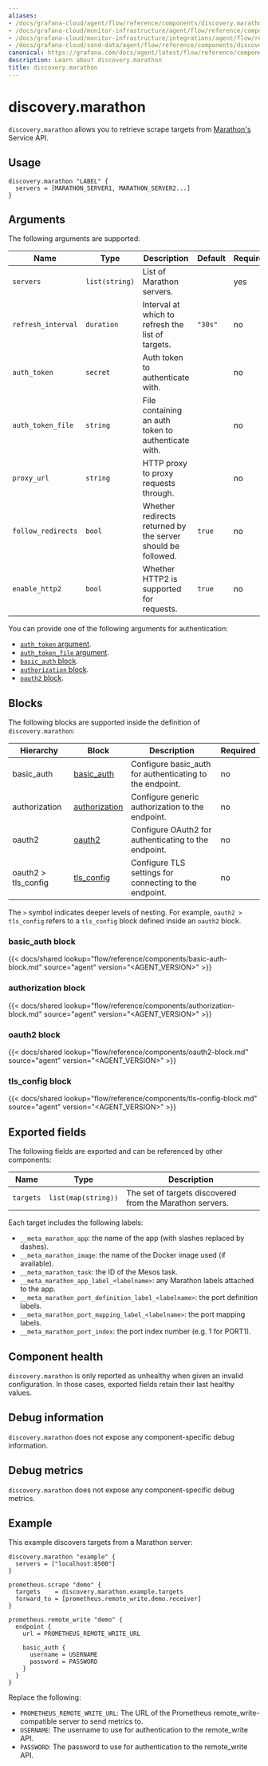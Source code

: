```yaml
---
aliases:
- /docs/grafana-cloud/agent/flow/reference/components/discovery.marathon/
- /docs/grafana-cloud/monitor-infrastructure/agent/flow/reference/components/discovery.marathon/
- /docs/grafana-cloud/monitor-infrastructure/integrations/agent/flow/reference/components/discovery.marathon/
- /docs/grafana-cloud/send-data/agent/flow/reference/components/discovery.marathon/
canonical: https://grafana.com/docs/agent/latest/flow/reference/components/discovery.marathon/
description: Learn about discovery.marathon
title: discovery.marathon
---
```


# discovery.marathon

`discovery.marathon` allows you to retrieve scrape targets from [Marathon's](https://mesosphere.github.io/marathon/) Service API.

## Usage

```river
discovery.marathon "LABEL" {
  servers = [MARATHON_SERVER1, MARATHON_SERVER2...]
}
```

## Arguments

The following arguments are supported:

| Name               | Type           | Description                                                  | Default | Required |
| ------------------ | -------------- | ------------------------------------------------------------ | ------- | -------- |
| `servers`          | `list(string)` | List of Marathon servers.                                    |         | yes      |
| `refresh_interval` | `duration`     | Interval at which to refresh the list of targets.            | `"30s"` | no       |
| `auth_token`       | `secret`       | Auth token to authenticate with.                             |         | no       |
| `auth_token_file`  | `string`       | File containing an auth token to authenticate with.          |         | no       |
| `proxy_url`        | `string`       | HTTP proxy to proxy requests through.                        |         | no       |
| `follow_redirects` | `bool`         | Whether redirects returned by the server should be followed. | `true`  | no       |
| `enable_http2`     | `bool`         | Whether HTTP2 is supported for requests.                     | `true`  | no       |

You can provide one of the following arguments for authentication:

- [`auth_token` argument](#arguments).
- [`auth_token_file` argument](#arguments).
- [`basic_auth` block][basic_auth].
- [`authorization` block][authorization].
- [`oauth2` block][oauth2].

[arguments]: #arguments

## Blocks

The following blocks are supported inside the definition of
`discovery.marathon`:

| Hierarchy           | Block             | Description                                              | Required |
| ------------------- | ----------------- | -------------------------------------------------------- | -------- |
| basic_auth          | [basic_auth][]    | Configure basic_auth for authenticating to the endpoint. | no       |
| authorization       | [authorization][] | Configure generic authorization to the endpoint.         | no       |
| oauth2              | [oauth2][]        | Configure OAuth2 for authenticating to the endpoint.     | no       |
| oauth2 > tls_config | [tls_config][]    | Configure TLS settings for connecting to the endpoint.   | no       |

The `>` symbol indicates deeper levels of nesting. For example,
`oauth2 > tls_config` refers to a `tls_config` block defined inside
an `oauth2` block.

[basic_auth]: #basic_auth-block
[authorization]: #authorization-block
[oauth2]: #oauth2-block
[tls_config]: #tls_config-block

### basic_auth block

{{< docs/shared lookup="flow/reference/components/basic-auth-block.md" source="agent" version="<AGENT_VERSION>" >}}

### authorization block

{{< docs/shared lookup="flow/reference/components/authorization-block.md" source="agent" version="<AGENT_VERSION>" >}}

### oauth2 block

{{< docs/shared lookup="flow/reference/components/oauth2-block.md" source="agent" version="<AGENT_VERSION>" >}}

### tls_config block

{{< docs/shared lookup="flow/reference/components/tls-config-block.md" source="agent" version="<AGENT_VERSION>" >}}

## Exported fields

The following fields are exported and can be referenced by other components:

| Name      | Type                | Description                                              |
| --------- | ------------------- | -------------------------------------------------------- |
| `targets` | `list(map(string))` | The set of targets discovered from the Marathon servers. |

Each target includes the following labels:

- `__meta_marathon_app`: the name of the app (with slashes replaced by dashes).
- `__meta_marathon_image`: the name of the Docker image used (if available).
- `__meta_marathon_task`: the ID of the Mesos task.
- `__meta_marathon_app_label_<labelname>`: any Marathon labels attached to the app.
- `__meta_marathon_port_definition_label_<labelname>`: the port definition labels.
- `__meta_marathon_port_mapping_label_<labelname>`: the port mapping labels.
- `__meta_marathon_port_index`: the port index number (e.g. 1 for PORT1).

## Component health

`discovery.marathon` is only reported as unhealthy when given an invalid
configuration. In those cases, exported fields retain their last healthy
values.

## Debug information

`discovery.marathon` does not expose any component-specific debug information.

## Debug metrics

`discovery.marathon` does not expose any component-specific debug metrics.

## Example

This example discovers targets from a Marathon server:

```river
discovery.marathon "example" {
  servers = ["localhost:8500"]
}

prometheus.scrape "demo" {
  targets    = discovery.marathon.example.targets
  forward_to = [prometheus.remote_write.demo.receiver]
}

prometheus.remote_write "demo" {
  endpoint {
    url = PROMETHEUS_REMOTE_WRITE_URL

    basic_auth {
      username = USERNAME
      password = PASSWORD
    }
  }
}
```

Replace the following:

- `PROMETHEUS_REMOTE_WRITE_URL`: The URL of the Prometheus remote_write-compatible server to send metrics to.
- `USERNAME`: The username to use for authentication to the remote_write API.
- `PASSWORD`: The password to use for authentication to the remote_write API.

